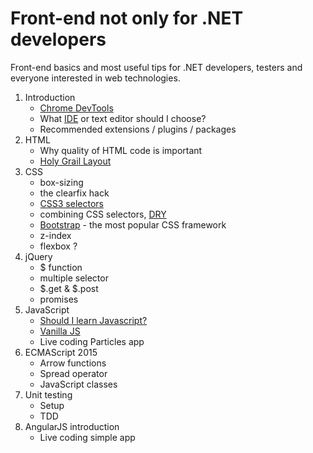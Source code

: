 # Front-end not only for .NET developers
Front-end basics and most useful tips for .NET developers, testers and everyone interested in web technologies.

1. Introduction
   * [Chrome DevTools](https://developer.chrome.com/devtools)
   * What [IDE](https://en.wikipedia.org/wiki/Integrated_development_environment) or text editor should I choose?
   * Recommended extensions / plugins / packages
2. HTML
   * Why quality of HTML code is important
   * [Holy Grail Layout](https://en.wikipedia.org/wiki/Holy_Grail_(web_design))
3. CSS
   * box-sizing
   * the clearfix hack
   * [CSS3 selectors](http://caniuse.com/#feat=css-sel3)
   * combining CSS selectors, [DRY](https://en.wikipedia.org/wiki/Don't_repeat_yourself "Don't repeat yourself")
   * [Bootstrap](http://getbootstrap.com) - the most popular CSS framework
   * z-index
   * flexbox ?
4. jQuery
   * $ function
   * multiple selector
   * $.get & $.post
   * promises
5. JavaScript
   * [Should I learn Javascript?](http://shouldilearnjavascript.com)
   * [Vanilla JS](http://vanilla-js.com)
   * Live coding Particles app
6. ECMAScript 2015
   * Arrow functions
   * Spread operator
   * JavaScript classes
7. Unit testing
   * Setup
   * TDD
8. AngularJS introduction
   * Live coding simple app

